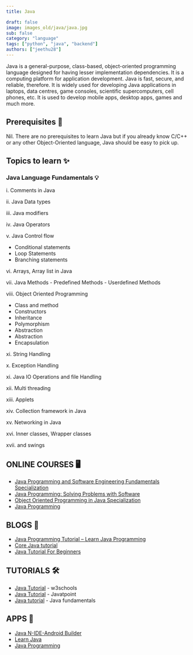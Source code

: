 ```yaml
---
title: Java

draft: false
image: images_old/java/java.jpg
sub: false
category: "language"
tags: ["python", "java", "backend"]
authors: ["jeethu28"]
---
```


Java is a general-purpose, class-based, object-oriented programming language designed for having lesser implementation dependencies. It is a computing platform for application development. Java is fast, secure, and reliable, therefore. It is widely used for developing Java applications in laptops, data centres, game consoles, scientific supercomputers, cell phones, etc. It is used to develop mobile apps, desktop apps, games and much more.

## Prerequisites 💎

Nil. There are no prerequisites to learn Java but if you already know C/C++ or any other Object-Oriented language, Java should be easy to pick up.

## Topics to learn ✨

### Java Language Fundamentals 💡

i. Comments in Java

ii. Java Data types

iii. Java modifiers

iv. Java Operators

v. Java Control flow

- Conditional statements
- Loop Statements
- Branching statements

vi. Arrays, Array list in Java

vii. Java Methods - Predefined Methods - Userdefined Methods

viii. Object Oriented Programming

- Class and method
- Constructors
- Inheritance
- Polymorphism
- Abstraction
- Abstraction
- Encapsulation

xi. String Handling

x. Exception Handling

xi. Java IO Operations and file Handling

xii. Multi threading

xiii. Applets

xiv. Collection framework in Java

xv. Networking in Java

xvi. Inner classes, Wrapper classes

xvii. and swings

## ONLINE COURSES 🖥️

- [Java Programming and Software Engineering Fundamentals Specialization](https://www.coursera.org/specializations/java-programming)
- [Java Programming: Solving Problems with Software](https://www.coursera.org/learn/java-programming)
- [Object Oriented Programming in Java Specialization](https://www.coursera.org/specializations/object-oriented-programming)
- [Java Programming](https://www.greatlearning.in/academy/learn-for-free/courses/java-programming)

## BLOGS 📝

- [Java Programming Tutorial – Learn Java Programming](https://intellipaat.com/blog/tutorial/java-tutorial/)
- [Core Java tutorial](https://www.startertutorials.com/corejava/)
- [Java Tutorial For Beginners](https://www.edureka.co/blog/java-tutorial/)

## TUTORIALS 🛠️

- [Java Tutorial](https://www.w3schools.com/java/) - w3schools
- [Java Tutorial](https://www.javatpoint.com/java-tutorial) - Javatpoint
- [Java tutorial](https://www.udemy.com/course/java-tutorial/) - Java fundamentals

## APPS 🚀

- [Java N-IDE-Android Builder](https://play.google.com/store/apps/details?id=com.duy.compiler.javanide)
- [Learn Java](https://play.google.com/store/apps/details?id=ab.java.programming)
- [Java Programming](https://play.google.com/store/apps/details?id=kasper.java.programming)
